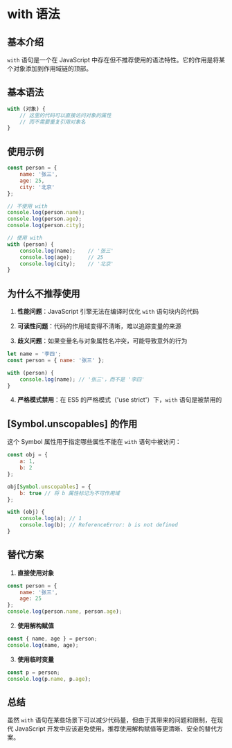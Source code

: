 # with 语法

## 基本介绍
`with` 语句是一个在 JavaScript 中存在但不推荐使用的语法特性。它的作用是将某个对象添加到作用域链的顶部。

## 基本语法
```js
with (对象) {
    // 这里的代码可以直接访问对象的属性
    // 而不需要重复引用对象名
}
```

## 使用示例
```js
const person = {
    name: '张三',
    age: 25,
    city: '北京'
};

// 不使用 with
console.log(person.name);
console.log(person.age);
console.log(person.city);

// 使用 with
with (person) {
    console.log(name);    // '张三'
    console.log(age);     // 25
    console.log(city);    // '北京'
}
```

## 为什么不推荐使用
1. **性能问题**：JavaScript 引擎无法在编译时优化 `with` 语句块内的代码

2. **可读性问题**：代码的作用域变得不清晰，难以追踪变量的来源

3. **歧义问题**：如果变量名与对象属性名冲突，可能导致意外的行为
```js
let name = '李四';
const person = { name: '张三' };

with (person) {
    console.log(name); // '张三'，而不是 '李四'
}
```

4. **严格模式禁用**：在 ES5 的严格模式（'use strict'）下，`with` 语句是被禁用的

## [Symbol.unscopables] 的作用
这个 Symbol 属性用于指定哪些属性不能在 `with` 语句中被访问：

```js
const obj = {
    a: 1,
    b: 2
};

obj[Symbol.unscopables] = {
    b: true // 将 b 属性标记为不可作用域
};

with (obj) {
    console.log(a); // 1
    console.log(b); // ReferenceError: b is not defined
}
```

## 替代方案
1. **直接使用对象**
```js
const person = {
    name: '张三',
    age: 25
};
console.log(person.name, person.age);
```

2. **使用解构赋值**
```js
const { name, age } = person;
console.log(name, age);
```

3. **使用临时变量**
```js
const p = person;
console.log(p.name, p.age);
```

## 总结
虽然 `with` 语句在某些场景下可以减少代码量，但由于其带来的问题和限制，在现代 JavaScript 开发中应该避免使用。推荐使用解构赋值等更清晰、安全的替代方案。
